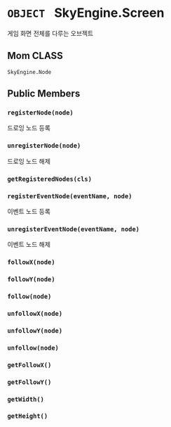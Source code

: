# `OBJECT ` SkyEngine.Screen
게임 화면 전체를 다루는 오브젝트

## Mom CLASS
`SkyEngine.Node`

## Public Members

### `registerNode(node)`
드로잉 노드 등록

### `unregisterNode(node)`
드로잉 노드 해제

### `getRegisteredNodes(cls)`

### `registerEventNode(eventName, node)`
이벤트 노드 등록

### `unregisterEventNode(eventName, node)`
이벤트 노드 해제

### `followX(node)`

### `followY(node)`

### `follow(node)`

### `unfollowX(node)`

### `unfollowY(node)`

### `unfollow(node)`

### `getFollowX()`

### `getFollowY()`

### `getWidth()`

### `getHeight()`
